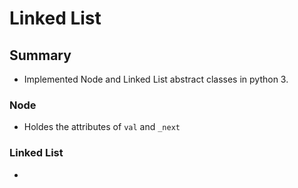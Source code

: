 # Linked List

## Summary
- Implemented Node and Linked List abstract classes in python 3.

### Node
- Holdes the attributes of `val` and `_next`

### Linked List
- 
